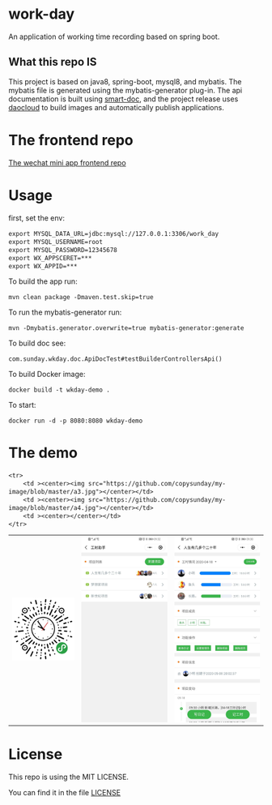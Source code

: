# work-day

An application of working time recording based on spring boot.

## What this repo IS

This project is based on java8, spring-boot, mysql8, and mybatis. 
The mybatis file is generated using the mybatis-generator plug-in. 
The api documentation is built using [smart-doc](https://github.com/shalousun/smart-doc), 
and the project release uses [daocloud](https://dashboard.daocloud.io) to build images and automatically publish applications.

# The frontend repo

[The wechat mini app frontend repo](https://github.com/copysunday/work-day-frontend)

# Usage
first, set the env:
```
export MYSQL_DATA_URL=jdbc:mysql://127.0.0.1:3306/work_day
export MYSQL_USERNAME=root
export MYSQL_PASSWORD=12345678
export WX_APPSCERET=***
export WX_APPID=***
```
To build the app run:

    mvn clean package -Dmaven.test.skip=true

To run the mybatis-generator run:

    mvn -Dmybatis.generator.overwrite=true mybatis-generator:generate

To build doc see:

    com.sunday.wkday.doc.ApiDocTest#testBuilderControllersApi()

To build Docker image:

    docker build -t wkday-demo . 
    
To start:

    docker run -d -p 8080:8080 wkday-demo

# The demo

<table>
    <tr>
        <td ><center><img src="https://github.com/copysunday/my-image/blob/master/qrcode.jpg"></center></td>
        <td ><center><img src="https://github.com/copysunday/my-image/blob/master/a1.jpg" ></center></td>
        <td ><center><img src="https://github.com/copysunday/my-image/blob/master/a2.jpg"></center></td>
    </tr>
    
    <tr>
        <td ><center><img src="https://github.com/copysunday/my-image/blob/master/a3.jpg"></center></td>
        <td ><center><img src="https://github.com/copysunday/my-image/blob/master/a4.jpg"></center></td>
        <td ><center></center></td>
    </tr>
</table>

# License

This repo is using the MIT LICENSE.

You can find it in the file [LICENSE](LICENSE)


